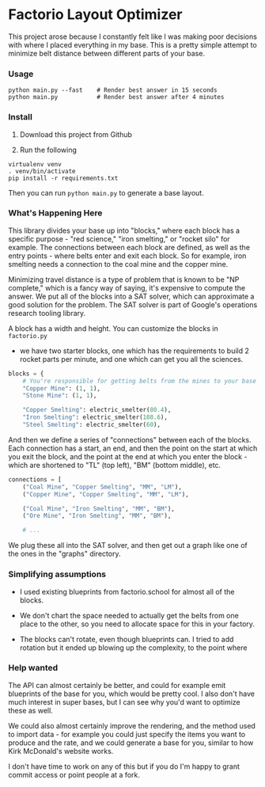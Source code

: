 # Factorio Layout Optimizer

This project arose because I constantly felt like I was making poor decisions
with where I placed everything in my base. This is a pretty simple attempt to
minimize belt distance between different parts of your base.

### Usage

```
python main.py --fast    # Render best answer in 15 seconds
python main.py           # Render best answer after 4 minutes
```

### Install

1. Download this project from Github

2. Run the following

```
virtualenv venv
. venv/bin/activate
pip install -r requirements.txt
```

Then you can run `python main.py` to generate a base layout.

### What's Happening Here

This library divides your base up into "blocks," where each block has a specific
purpose - "red science," "iron smelting," or "rocket silo" for example. The
connections between each block are defined, as well as the entry points -
where belts enter and exit each block. So for example, iron smelting needs a
connection to the coal mine and the copper mine.

Minimizing travel distance is a type of problem that is known to be "NP
complete," which is a fancy way of saying, it's expensive to compute the answer.
We put all of the blocks into a SAT solver, which can approximate a good
solution for the problem. The SAT solver is part of Google's operations research
tooling library.

A block has a width and height. You can customize the blocks in `factorio.py`
- we have two starter blocks, one which has the requirements to build 2 rocket
parts per minute, and one which can get you all the sciences.

```python
blocks = {
    # You're responsible for getting belts from the mines to your base
    "Copper Mine": (1, 1),
    "Stone Mine": (1, 1),

    "Copper Smelting": electric_smelter(80.4),
    "Iron Smelting": electric_smelter(108.6),
    "Steel Smelting": electric_smelter(60),
```

And then we define a series of "connections" between each of the blocks. Each
connection has a start, an end, and then the point on the start at which you
exit the block, and the point at the end at which you enter the block - which
are shortened to "TL" (top left), "BM" (bottom middle), etc.

```python
connections = [
    ("Coal Mine", "Copper Smelting", "MM", "LM"),
    ("Copper Mine", "Copper Smelting", "MM", "LM"),

    ("Coal Mine", "Iron Smelting", "MM", "BM"),
    ("Ore Mine", "Iron Smelting", "MM", "BM"),

    # ...
```

We plug these all into the SAT solver, and then get out a graph like one of the
ones in the "graphs" directory.

### Simplifying assumptions

- I used existing blueprints from factorio.school for almost all of the blocks.

- We don't chart the space needed to actually get the belts from one place to
  the other, so you need to allocate space for this in your factory.

- The blocks can't rotate, even though blueprints can. I tried to add rotation
  but it ended up blowing up the complexity, to the point where

### Help wanted

The API can almost certainly be better, and could for example emit blueprints
of the base for you, which would be pretty cool. I also don't have much interest
in super bases, but I can see why you'd want to optimize these as well.

We could also almost certainly improve the rendering, and the method used
to import data - for example you could just specify the items you want to
produce and the rate, and we could generate a base for you, similar to how Kirk
McDonald's website works.

I don't have time to work on any of this but if you do I'm happy to grant commit
access or point people at a fork.
